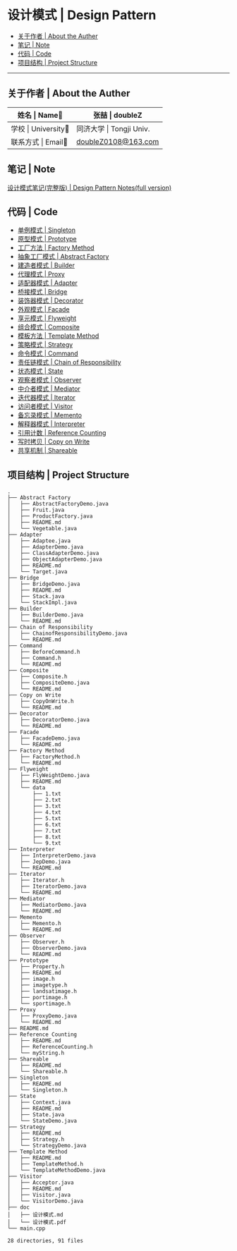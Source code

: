 # 设计模式 | Design Pattern

* [关于作者 | About the Auther](#关于作者--about-the-auther)
* [笔记 | Note](#笔记--note)
* [代码 | Code](#代码--code)
* [项目结构 | Project Structure](#项目结构--project-structure)

------

## 关于作者 | About the Auther

| 姓名 \| Name:bust_in_silhouette: | 张喆 \| doubleZ          |
| -------------------------------- | ------------------------ |
| 学校 \| University:school:       | 同济大学 \| Tongji Univ. |
| 联系方式 \| Email:email:         | doubleZ0108@163.com      |





## 笔记 | Note

[设计模式笔记(完整版) | Design Pattern Notes(full version)](https://github.com/doubleZ0108/Design-Pattern/blob/master/doc/%E8%AE%BE%E8%AE%A1%E6%A8%A1%E5%BC%8F.pdf)





## 代码 | Code

- [单例模式 | Singleton](https://github.com/doubleZ0108/Design-Pattern/tree/master/Singleton)
- [原型模式 | Prototype](https://github.com/doubleZ0108/Design-Pattern/tree/master/Prototype)
- [工厂方法 | Factory Method](https://github.com/doubleZ0108/Design-Pattern/tree/master/Factory%20Method)
- [抽象工厂模式 | Abstract Factory](https://github.com/doubleZ0108/Design-Pattern/tree/master/Abstract%20Factory)
- [建造者模式 | Builder](https://github.com/doubleZ0108/Design-Pattern/tree/master/Builder)
- [代理模式 | Proxy](https://github.com/doubleZ0108/Design-Pattern/tree/master/Proxy)
- [适配器模式 | Adapter](https://github.com/doubleZ0108/Design-Pattern/tree/master/Adapter)
- [桥接模式 | Bridge](https://github.com/doubleZ0108/Design-Pattern/tree/master/Bridge)
- [装饰器模式 | Decorator](https://github.com/doubleZ0108/Design-Pattern/tree/master/Decorator)
- [外观模式 | Facade](https://github.com/doubleZ0108/Design-Pattern/tree/master/Facade)
- [享元模式 | Flyweight](https://github.com/doubleZ0108/Design-Pattern/tree/master/Flyweight)
- [组合模式 | Composite](https://github.com/doubleZ0108/Design-Pattern/tree/master/Composite)
- [模板方法 | Template Method](https://github.com/doubleZ0108/Design-Pattern/tree/master/Template%20Method)
- [策略模式 | Strategy](https://github.com/doubleZ0108/Design-Pattern/tree/master/Strategy)
- [命令模式 | Command](https://github.com/doubleZ0108/Design-Pattern/tree/master/Command)
- [责任链模式 | Chain of Responsibility](https://github.com/doubleZ0108/Design-Pattern/tree/master/Chain%20of%20Responsibility)
- [状态模式 | State](https://github.com/doubleZ0108/Design-Pattern/tree/master/State)
- [观察者模式 | Observer](https://github.com/doubleZ0108/Design-Pattern/tree/master/Observer)
- [中介者模式 | Mediator](https://github.com/doubleZ0108/Design-Pattern/tree/master/Mediator)
- [迭代器模式 | Iterator](https://github.com/doubleZ0108/Design-Pattern/tree/master/Iterator)
- [访问者模式 | Visitor](https://github.com/doubleZ0108/Design-Pattern/tree/master/Visitor)
- [备忘录模式 | Memento](https://github.com/doubleZ0108/Design-Pattern/tree/master/Memento)
- [解释器模式 | Interpreter](https://github.com/doubleZ0108/Design-Pattern/tree/master/Interpreter)
- [引用计数 | Reference Counting](https://github.com/doubleZ0108/Design-Pattern/tree/master/Reference%20Counting)
- [写时拷贝 | Copy on Write](https://github.com/doubleZ0108/Design-Pattern/tree/master/Copy%20on%20Write)
- [共享机制 | Shareable](https://github.com/doubleZ0108/Design-Pattern/tree/master/Shareable)





## 项目结构 | Project Structure

```
.
├── Abstract Factory
│   ├── AbstractFactoryDemo.java
│   ├── Fruit.java
│   ├── ProductFactory.java
│   ├── README.md
│   └── Vegetable.java
├── Adapter
│   ├── Adaptee.java
│   ├── AdapterDemo.java
│   ├── ClassAdapterDemo.java
│   ├── ObjectAdapterDemo.java
│   ├── README.md
│   └── Target.java
├── Bridge
│   ├── BridgeDemo.java
│   ├── README.md
│   ├── Stack.java
│   └── StackImpl.java
├── Builder
│   ├── BuilderDemo.java
│   └── README.md
├── Chain of Responsibility
│   ├── ChainofResponsibilityDemo.java
│   └── README.md
├── Command
│   ├── BeforeCommand.h
│   ├── Command.h
│   └── README.md
├── Composite
│   ├── Composite.h
│   ├── CompositeDemo.java
│   └── README.md
├── Copy on Write
│   ├── CopyOnWrite.h
│   └── README.md
├── Decorator
│   ├── DecoratorDemo.java
│   └── README.md
├── Facade
│   ├── FacadeDemo.java
│   └── README.md
├── Factory Method
│   ├── FactoryMethod.h
│   └── README.md
├── Flyweight
│   ├── FlyWeightDemo.java
│   ├── README.md
│   └── data
│       ├── 1.txt
│       ├── 2.txt
│       ├── 3.txt
│       ├── 4.txt
│       ├── 5.txt
│       ├── 6.txt
│       ├── 7.txt
│       ├── 8.txt
│       └── 9.txt
├── Interpreter
│   ├── InterpreterDemo.java
│   ├── JepDemo.java
│   └── README.md
├── Iterator
│   ├── Iterator.h
│   ├── IteratorDemo.java
│   └── README.md
├── Mediator
│   ├── MediatorDemo.java
│   └── README.md
├── Memento
│   ├── Memento.h
│   └── README.md
├── Observer
│   ├── Observer.h
│   ├── ObserverDemo.java
│   └── README.md
├── Prototype
│   ├── Property.h
│   ├── README.md
│   ├── image.h
│   ├── imagetype.h
│   ├── landsatimage.h
│   ├── portimage.h
│   └── sportimage.h
├── Proxy
│   ├── ProxyDemo.java
│   └── README.md
├── README.md
├── Reference Counting
│   ├── README.md
│   ├── ReferenceCounting.h
│   └── myString.h
├── Shareable
│   ├── README.md
│   └── Shareable.h
├── Singleton
│   ├── README.md
│   └── Singleton.h
├── State
│   ├── Context.java
│   ├── README.md
│   ├── State.java
│   └── StateDemo.java
├── Strategy
│   ├── README.md
│   ├── Strategy.h
│   └── StrategyDemo.java
├── Template Method
│   ├── README.md
│   ├── TemplateMethod.h
│   └── TemplateMethodDemo.java
├── Visitor
│   ├── Acceptor.java
│   ├── README.md
│   ├── Visitor.java
│   └── VisitorDemo.java
├── doc
│   ├── 设计模式.md
│   └── 设计模式.pdf
└── main.cpp

28 directories, 91 files
```

